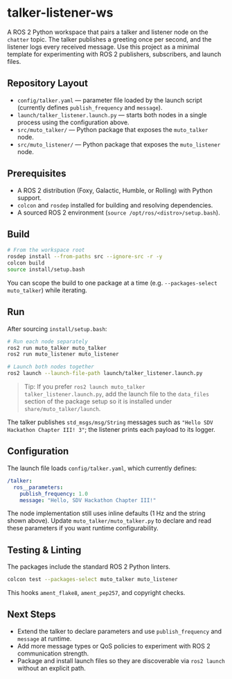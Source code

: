 # talker-listener-ws

A ROS 2 Python workspace that pairs a talker and listener node on the `chatter` topic. The talker publishes a greeting once per second, and the listener logs every received message. Use this project as a minimal template for experimenting with ROS 2 publishers, subscribers, and launch files.

## Repository Layout
- `config/talker.yaml` &mdash; parameter file loaded by the launch script (currently defines `publish_frequency` and `message`).
- `launch/talker_listener.launch.py` &mdash; starts both nodes in a single process using the configuration above.
- `src/muto_talker/` &mdash; Python package that exposes the `muto_talker` node.
- `src/muto_listener/` &mdash; Python package that exposes the `muto_listener` node.

## Prerequisites
- A ROS 2 distribution (Foxy, Galactic, Humble, or Rolling) with Python support.
- `colcon` and `rosdep` installed for building and resolving dependencies.
- A sourced ROS 2 environment (`source /opt/ros/<distro>/setup.bash`).

## Build
```bash
# From the workspace root
rosdep install --from-paths src --ignore-src -r -y
colcon build
source install/setup.bash
```
You can scope the build to one package at a time (e.g. `--packages-select muto_talker`) while iterating.

## Run
After sourcing `install/setup.bash`:

```bash
# Run each node separately
ros2 run muto_talker muto_talker
ros2 run muto_listener muto_listener

# Launch both nodes together
ros2 launch --launch-file-path launch/talker_listener.launch.py
```
> Tip: If you prefer `ros2 launch muto_talker talker_listener.launch.py`, add the launch file to the `data_files` section of the package setup so it is installed under `share/muto_talker/launch`.

The talker publishes `std_msgs/msg/String` messages such as `"Hello SDV Hackathon Chapter III! 3"`; the listener prints each payload to its logger.

## Configuration
The launch file loads `config/talker.yaml`, which currently defines:
```yaml
/talker:
  ros__parameters:
    publish_frequency: 1.0
    message: "Hello, SDV Hackathon Chapter III!"
```
The node implementation still uses inline defaults (1 Hz and the string shown above). Update `muto_talker/muto_talker.py` to declare and read these parameters if you want runtime configurability.

## Testing & Linting
The packages include the standard ROS 2 Python linters.
```bash
colcon test --packages-select muto_talker muto_listener
```
This hooks `ament_flake8`, `ament_pep257`, and copyright checks.

## Next Steps
- Extend the talker to declare parameters and use `publish_frequency` and `message` at runtime.
- Add more message types or QoS policies to experiment with ROS 2 communication strength.
- Package and install launch files so they are discoverable via `ros2 launch` without an explicit path.
